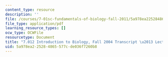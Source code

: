 ```yaml
---
content_type: resource
description: ''
file: /courses/7-01sc-fundamentals-of-biology-fall-2011/5a978ea225284865577cde036f7260b8_7_0122004L09.pdf
file_type: application/pdf
learning_resource_types: []
ocw_type: OCWFile
resourcetype: Document
title: "7.012 Introduction to Biology, Fall 2004 Transcript \u2013 Lecture 9"
uid: 5a978ea2-2528-4865-577c-de036f7260b8
---
```

